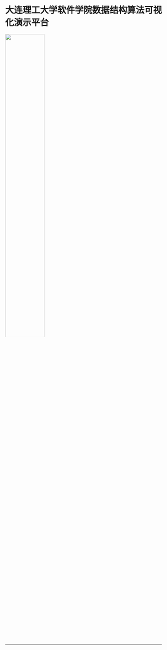 # 大连理工大学软件学院数据结构算法可视化演示平台

<img width="50%" height="50%" src="https://github.com/kinlog/visualgo/tree/gh-pages/image/main_page.png">

---
